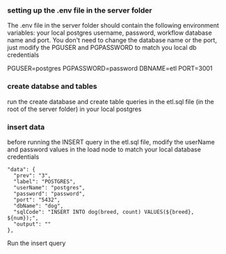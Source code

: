 ### setting up the .env file in the server folder
The .env file in the server folder should contain the following environment variables: your local postgres username, password, workflow database name and port.
You don't need to change the database name or the port, just modify the PGUSER and PGPASSWORD to match you local db credentials

PGUSER=postgres
PGPASSWORD=password
DBNAME=etl
PORT=3001

### create databse and tables
run the create database and create table queries in the etl.sql file (in the root of the server folder) in your local postgres

### insert data
before running the INSERT query in the etl.sql file, modify the userName and password values in the load node to match your local database credentials

    "data": {
      "prev": "3",
      "label": "POSTGRES",
      "userName": "postgres",
      "password": "password",
      "port": "5432",
      "dbName": "dog",
      "sqlCode": "INSERT INTO dog(breed, count) VALUES(${breed}, ${num});",
      "output": ""
    },

Run the insert query
